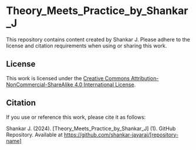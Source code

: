 

# Theory_Meets_Practice_by_Shankar_J

This repository contains content created by Shankar J. Please adhere to the license and citation requirements when using or sharing this work.

## License
This work is licensed under the [Creative Commons Attribution-NonCommercial-ShareAlike 4.0 International License](https://creativecommons.org/licenses/by-nc-sa/4.0/).

## Citation
If you use or reference this work, please cite it as follows:

Shankar J. (2024). [Theory_Meets_Practice_by_Shankar_J] (1). GitHub Repository. Available at https://github.com/shankar-jayaraj/[repository-name]


